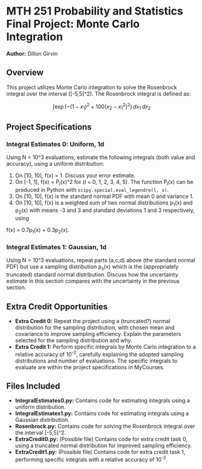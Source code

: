 # MTH 251 Probability and Statistics Final Project: Monte Carlo Integration
**Author:** Dillon Girvin

## Overview
This project utilizes Monte Carlo integration to solve the Rosenbrock integral over the interval \([-5,5]^2\). The Rosenbrock integral is defined as:

$$
\int \exp\left( -(1-x_1)^2 + 100(x_2 - x_1^2)^2 \right) \, dx_1 \, dx_2
$$



## Project Specifications
### Integral Estimates 0: Uniform, 1d
Using N = 10^3 evaluations, estimate the following integrals (both value and accuracy), using a uniform distribution:
1. On [10, 10], f(x) = 1. Discuss your error estimate.
2. On [-1, 1], f(x) = P<sub><i>l</i></sub>(x)^2 for \(<i>l</i> = 0, 1, 2, 3, 4, 5\). The function P<sub><i>l</i></sub>(x) can be produced in Python with `scipy.special.eval_legendre(l, x)`.
3. On [10, 10], f(x) is the standard normal PDF with mean 0 and variance 1.
4. On [10, 10], f(x) is a weighted sum of two normal distributions p<sub>1</sub>(x) and p<sub>2</sub>(x) with means -3 and 3 and standard deviations 1 and 3 respectively, using

f(x) = 0.7p<sub>1</sub>(x) + 0.3p<sub>2</sub>(x).

### Integral Estimates 1: Gaussian, 1d
Using N = 10^3 evaluations, repeat parts (a,c,d) above (the standard normal PDF) but use a sampling distribution p<sub>s</sub>(x) which is the (appropriately truncated) standard normal distribution. Discuss how the uncertainty estimate in this section compares with the uncertainty in the previous section.

## Extra Credit Opportunities
- **Extra Credit 0:** Repeat the project using a (truncated?) normal distribution for the sampling distribution, with chosen mean and covariance to improve sampling efficiency. Explain the parameters selected for the sampling distribution and why.
- **Extra Credit 1:** Perform specific integrals by Monte Carlo integration to a relative accuracy of 10<sup>-2</sup>, carefully explaining the adopted sampling distributions and number of evaluations. The specific integrals to evaluate are within the project specifications in MyCourses.

## Files Included
- **IntegralEstimates0.py:** Contains code for estimating integrals using a uniform distribution.
- **IntegralEstimates1.py:** Contains code for estimating integrals using a Gaussian distribution.
- **Rosenbrock.py:** Contains code for solving the Rosenbrock integral over the interval [-5,5]^2.
- **ExtraCredit0.py:** (Possible file) Contains code for extra credit task 0, using a truncated normal distribution for improved sampling efficiency.
- **ExtraCredit1.py:** (Possible file) Contains code for extra credit task 1, performing specific integrals with a relative accuracy of 10<sup>-2</sup>.
